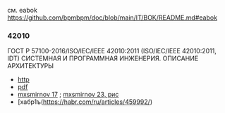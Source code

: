 см. eabok https://github.com/bpmbpm/doc/blob/main/IT/BOK/README.md#eabok

### 42010
ГОСТ Р 57100-2016/ISO/IEC/IEEE 42010:2011 (ISO/IEC/IEEE 42010:2011, IDT) СИСТЕМНАЯ И ПРОГРАММНАЯ ИНЖЕНЕРИЯ. ОПИСАНИЕ АРХИТЕКТУРЫ 
- [http](https://npalib.ru/2016/09/22/gost-r-57100-2016-iso-iec-ieee-42010-2011-id272523/)
- [pdf](https://standartgost.ru/g/%D0%93%D0%9E%D0%A1%D0%A2_%D0%A0_57100-2016)
- [mxsmirnov 17](https://mxsmirnov.com/2017/06/10/gost-r-57100/) ; [mxsmirnov 23, рис](https://mxsmirnov.com/2023/02/04/changes-420x0/)
- [хабр1ъ(https://habr.com/ru/articles/459992/)

